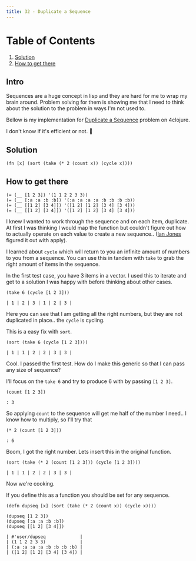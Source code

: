 ```yaml
---
title: 32 - Duplicate a Sequence
---
```


# Table of Contents

1.  [Solution](#orgfb3ee47)
2.  [How to get there](#org598bc97)

## Intro
Sequences are a huge concept in lisp and they are hard for me to wrap my brain around. Problem solving for them is showing me that I need to think about the solution to the problem in ways I'm not used to.

Bellow is my implementation for [Duplicate a Sequence](http://www.4clojure.com/problem/32) problem on 4clojure.

I don't know if it's efficient or not. 🙂

<a id="orgfb3ee47"></a>

## Solution

    (fn [x] (sort (take (* 2 (count x)) (cycle x))))


<a id="org598bc97"></a>

## How to get there

    (= (__ [1 2 3]) '(1 1 2 2 3 3))
    (= (__ [:a :a :b :b]) '(:a :a :a :a :b :b :b :b))
    (= (__ [[1 2] [3 4]]) '([1 2] [1 2] [3 4] [3 4]))
    (= (__ [[1 2] [3 4]]) '([1 2] [1 2] [3 4] [3 4]))

I knew I wanted to work through the sequence and on each item, duplicate. At first I was thinking I would map the function but couldn't figure out how to actually operate on each value to create a new sequence.. ([Ian Jones](https://www.ianjones.us/) figured it out with apply).

I learned about `cycle` which will return to you an infinite amount of numbers to you from a sequence. You can use this in tandem with `take` to grab the right amount of items in the sequence.

In the first test case, you have 3 items in a vector. I used this to iterate and get to a solution I was happy with before thinking about other cases.

    (take 6 (cycle [1 2 3]))

```
| 1 | 2 | 3 | 1 | 2 | 3 |
```

Here you can see that I am getting all the right numbers, but they are not duplicated in place.. the `cycle` is cycling.

This is a easy fix with `sort`.

    (sort (take 6 (cycle [1 2 3])))

```
| 1 | 1 | 2 | 2 | 3 | 3 |
```

Cool. I passed the first test. How do I make this generic so that I can pass any size of sequence?

I'll focus on the `take 6` and try to produce 6 with by passing `[1 2 3]`.

    (count [1 2 3])

```
: 3
```

So applying `count` to the sequence will get me half of the number I need.. I know how to multiply, so I'll try that

    (* 2 (count [1 2 3]))

```
: 6
```

Boom, I got the right number. Lets insert this in the original function.

    (sort (take (* 2 (count [1 2 3])) (cycle [1 2 3])))

```
| 1 | 1 | 2 | 2 | 3 | 3 |
```

Now we're cooking.

If you define this as a function you should be set for any sequence.

    (defn dupseq [x] (sort (take (* 2 (count x)) (cycle x))))
    
    (dupseq [1 2 3])
    (dupseq [:a :a :b :b])
    (dupseq [[1 2] [3 4]])

```
| #'user/dupseq             |
| (1 1 2 2 3 3)             |
| (:a :a :a :a :b :b :b :b) |
| ([1 2] [1 2] [3 4] [3 4]) |
```